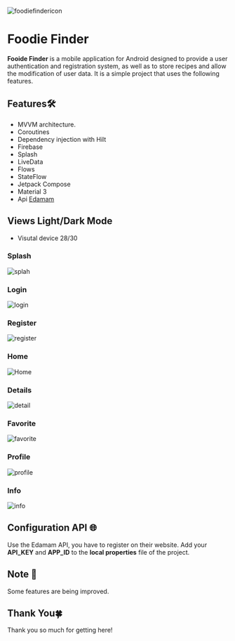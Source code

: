 ![foodiefindericon](docs/foodiefindericon.png)

# Foodie Finder 

**Fooide Finder** is a mobile application for Android designed to provide a user authentication and registration system, as well as to store recipes and allow the modification of user data. It is a simple project that uses the following features.

## Features🛠️
*  MVVM architecture.
*  Coroutines
*  Dependency injection with Hilt
*  Firebase
*  Splash 
*  LiveData
*  Flows
*  StateFlow
*  Jetpack Compose
*  Material 3
* Api [Edamam](https://www.edamam.com/)

## Views Light/Dark Mode
* Visutal device 28/30

### Splash
![splah](docs/splah.jpg)


### Login
![login](docs/login.jpg)


### Register

![register](docs/register.jpg)

### Home
![Home](docs/Home.jpg)

### Details

![detail](docs/detail.jpg)

### Favorite
![favorite](docs/favorite.jpg)

### Profile
![profile](docs/profile.jpg)

### Info
![info](docs/info.jpg)

## Configuration API :globe_with_meridians:
Use the Edamam API, you have to register on their website. Add your **API_KEY** and **APP_ID** to the **local properties** file of the project.

## Note :speech_balloon:
Some features are being improved.

## Thank You🍀
Thank you so much for getting here!
